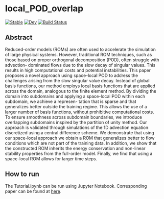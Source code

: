 # local_POD_overlap

[![Stable](https://img.shields.io/badge/docs-stable-blue.svg)](https://tobyvg.github.io/local_POD_overlap.jl/stable/)
[![Dev](https://img.shields.io/badge/docs-dev-blue.svg)](https://tobyvg.github.io/local_POD_overlap.jl/dev/)
[![Build Status](https://github.com/tobyvg/local_POD_overlap.jl/actions/workflows/CI.yml/badge.svg?branch=main)](https://github.com/tobyvg/local_POD_overlap.jl/actions/workflows/CI.yml?query=branch%3Amain)

## Abstract 

Reduced-order models (ROMs) are often used to accelerate the simulation of
large physical systems. However, traditional ROM techniques, such as those
based on proper orthogonal decomposition (POD), often struggle with advection-
dominated flows due to the slow decay of singular values. This results in high
computational costs and potential instabilities.
This paper proposes a novel approach using space-local POD to address the challenges 
arising from the slow singular value decay. Instead of global basis functions,
our method employs local basis functions that are applied across the domain,
analogous to the finite element method. By dividing the domain into subdomains
and applying a space-local POD within each subdomain, we achieve a represen-
tation that is sparse and that generalizes better outside the training regime. This
allows the use of a larger number of basis functions, without prohibitive computational costs.
To ensure smoothness across subdomain boundaries, we introduce
overlapping subdomains inspired by the partition of unity method.
Our approach is validated through simulations of the 1D advection equation
discretized using a central difference scheme. We demonstrate that using our
space-local approach we obtain a ROM that generalizes better to flow conditions
which are not part of the training data. In addition, we show that the constructed
ROM inherits the energy conservation and non-linear stability properties from
the full-order model. Finally, we find that using a space-local ROM allows for
larger time steps.

## How to run

The Tutorial.ipynb can be run using Jupyter Notebook. Corresponding paper can be found at [here](https://arxiv.org/abs/2409.08793v1).
